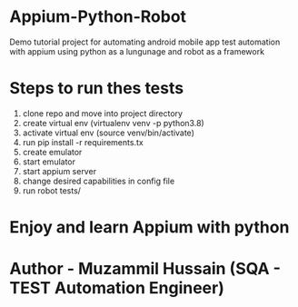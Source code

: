 # Appium-Python-Robot
Demo tutorial project for automating android mobile app test automation with appium using python as a lungunage and robot as a framework

# Steps to run thes tests

1. clone repo and move into project directory
2. create virtual env (virtualenv venv -p python3.8)
3. activate virtual env (source venv/bin/activate)
4. run pip install -r requirements.tx
5. create emulator
6. start emulator
7. start appium server
8. change desired capabilities in config file
9. run robot tests/

# Enjoy and learn Appium with python
# Author - Muzammil Hussain (SQA - TEST Automation Engineer)
